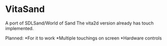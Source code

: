 # VitaSand
A port of SDLSand/World of Sand
The vita2d version already has touch implemented.

Planned:
*For it to work
*Multiple touchings on screen
*Hardware controls
